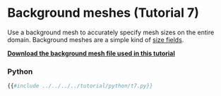 # Background meshes (Tutorial 7)

Use a background mesh to accurately specify mesh sizes on the entire domain. Background 
meshes are a simple kind of [size fields](size-fields.md).

[**Download the background mesh file used in this tutorial**](https://gitlab.onelab.info/gmsh/gmsh/-/raw/master/tutorial/t7_bgmesh.pos?inline=false)

### Python
```python
{{#include ../../../../tutorial/python/t7.py}}
```
